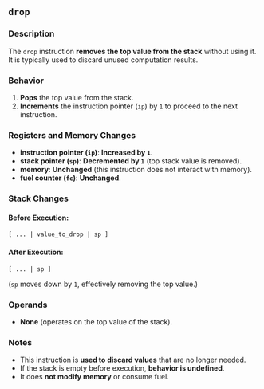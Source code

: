 ## `drop`

### **Description**

The `drop` instruction **removes the top value from the stack** without using it. It is typically used to discard unused
computation results.

### **Behavior**

1. **Pops** the top value from the stack.
2. **Increments** the instruction pointer (`ip`) by `1` to proceed to the next instruction.

### **Registers and Memory Changes**

- **instruction pointer (`ip`)**: **Increased by `1`**.
- **stack pointer (`sp`)**: **Decremented by `1`** (top stack value is removed).
- **memory**: **Unchanged** (this instruction does not interact with memory).
- **fuel counter (`fc`)**: **Unchanged**.

### **Stack Changes**

#### **Before Execution:**

```
[ ... | value_to_drop | sp ]
```

#### **After Execution:**

```
[ ... | sp ]
```

(`sp` moves down by `1`, effectively removing the top value.)

### **Operands**

- **None** (operates on the top value of the stack).

### **Notes**

- This instruction is **used to discard values** that are no longer needed.
- If the stack is empty before execution, **behavior is undefined**.
- It does **not modify memory** or consume fuel.